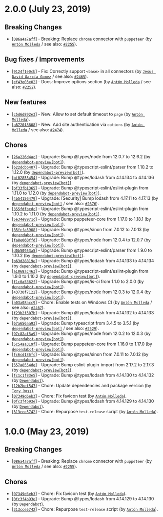 # 2.0.0 (July 23, 2019)

## Breaking Changes

* [[`086a4a7aff`](https://github.com/webhintio/hint/commit/086a4a7aff82cd72d6d18d5c004657e908127faf)] - Breaking: Replace `chrome` connector with `puppeteer` (by [`Antón Molleda`](https://github.com/molant) / see also: [`#2255`](https://github.com/webhintio/hint/issues/2255)).

## Bug fixes / Improvements

* [[`9124f1e0cb`](https://github.com/webhintio/hint/commit/9124f1e0cb1d54152163978cb95ae73a82b4d639)] - Fix: Correctly support `<base>`   in all connectors (by [`Jesus David García Gomez`](https://github.com/sarvaje) / see also: [`#2465`](https://github.com/webhintio/hint/issues/2465)).
* [[`ef43e03e02`](https://github.com/webhintio/hint/commit/ef43e03e026a4ffed40e82fd118d6e80bf8c0ccc)] - Docs: Improve options section (by [`Antón Molleda`](https://github.com/molant) / see also: [`#2252`](https://github.com/webhintio/hint/issues/2252)).

## New features

* [[`c5d6d892e3`](https://github.com/webhintio/hint/commit/c5d6d892e3585b88ab2674dd604cb4166692d34a)] - New: Allow to set default timeout to `page` (by [`Antón Molleda`](https://github.com/molant)).
* [[`a872018808`](https://github.com/webhintio/hint/commit/a8720188082c752407232c6912d4fdf4b0e96d4f)] - New: Add site authentication via `options` (by [`Antón Molleda`](https://github.com/molant) / see also: [`#2474`](https://github.com/webhintio/hint/issues/2474)).

## Chores

* [[`26a226d4ac`](https://github.com/webhintio/hint/commit/26a226d4acee71dcea4b04764911e0dda0cc41e2)] - Upgrade: Bump @types/node from 12.0.7 to 12.6.2 (by [`dependabot-preview[bot]`](https://github.com/apps/dependabot-preview)).
* [[`622dcbb407`](https://github.com/webhintio/hint/commit/622dcbb40758c9f9033680056d0201fde71a8ee6)] - Upgrade: Bump @typescript-eslint/parser from 1.10.2 to 1.12.0 (by [`dependabot-preview[bot]`](https://github.com/apps/dependabot-preview)).
* [[`bf02855454`](https://github.com/webhintio/hint/commit/bf028554540cb0edf9a671744069b20270fbb9e6)] - Upgrade: Bump @types/lodash from 4.14.134 to 4.14.136 (by [`dependabot-preview[bot]`](https://github.com/apps/dependabot-preview)).
* [[`bf33fb1365`](https://github.com/webhintio/hint/commit/bf33fb1365c5c4ead9e0ec9ce658129c09d1f92d)] - Upgrade: Bump @typescript-eslint/eslint-plugin from 1.11.0 to 1.12.0 (by [`dependabot-preview[bot]`](https://github.com/apps/dependabot-preview)).
* [[`4b54156479`](https://github.com/webhintio/hint/commit/4b54156479d8bcb415945544d4561a0162e2694e)] - Upgrade: [Security] Bump lodash from 4.17.11 to 4.17.13 (by [`dependabot-preview[bot]`](https://github.com/apps/dependabot-preview) / see also: [`#2676`](https://github.com/webhintio/hint/issues/2676)).
* [[`355fdfbcdc`](https://github.com/webhintio/hint/commit/355fdfbcdc4634c4985e765a060f23574c77658a)] - Upgrade: Bump @typescript-eslint/eslint-plugin from 1.10.2 to 1.11.0 (by [`dependabot-preview[bot]`](https://github.com/apps/dependabot-preview)).
* [[`5e34e8971c`](https://github.com/webhintio/hint/commit/5e34e8971cd7aa04728b6ca9abac98273ccdb47b)] - Upgrade: Bump puppeteer-core from 1.17.0 to 1.18.1 (by [`dependabot-preview[bot]`](https://github.com/apps/dependabot-preview)).
* [[`85fcfa5908`](https://github.com/webhintio/hint/commit/85fcfa59082c645f59ebca3992c3e973ebd9a9e4)] - Upgrade: Bump @types/sinon from 7.0.12 to 7.0.13 (by [`dependabot-preview[bot]`](https://github.com/apps/dependabot-preview)).
* [[`fa8e060ffd`](https://github.com/webhintio/hint/commit/fa8e060ffda4011de97ab9bc72a8b055f6e7ca3e)] - Upgrade: Bump @types/node from 12.0.4 to 12.0.7 (by [`dependabot-preview[bot]`](https://github.com/apps/dependabot-preview)).
* [[`d0b50953a5`](https://github.com/webhintio/hint/commit/d0b50953a58d06b71c5a86a24ba1f58b8451e9c7)] - Upgrade: Bump @typescript-eslint/parser from 1.9.0 to 1.10.2 (by [`dependabot-preview[bot]`](https://github.com/apps/dependabot-preview)).
* [[`b63d28819e`](https://github.com/webhintio/hint/commit/b63d28819ec1292454df9c302bf3f754caece802)] - Upgrade: Bump @types/lodash from 4.14.133 to 4.14.134 (by [`dependabot-preview[bot]`](https://github.com/apps/dependabot-preview)).
* [[`a1068ac463`](https://github.com/webhintio/hint/commit/a1068ac463ef63bc38b6c9294d63cb84a3969a25)] - Upgrade: Bump @typescript-eslint/eslint-plugin from 1.9.0 to 1.10.2 (by [`dependabot-preview[bot]`](https://github.com/apps/dependabot-preview)).
* [[`f1c0a5862f`](https://github.com/webhintio/hint/commit/f1c0a5862fade1ead4f7264d9ecbadb469fa8bb4)] - Upgrade: Bump @types/is-ci from 1.1.0 to 2.0.0 (by [`dependabot-preview[bot]`](https://github.com/apps/dependabot-preview)).
* [[`43730f7122`](https://github.com/webhintio/hint/commit/43730f7122b5f0e345fe2cf7f49c530e1ffdee87)] - Upgrade: Bump @types/node from 12.0.3 to 12.0.4 (by [`dependabot-preview[bot]`](https://github.com/apps/dependabot-preview)).
* [[`a03a08acc9`](https://github.com/webhintio/hint/commit/a03a08acc93f0b8c73573ec79ca253bf414aa825)] - Chore: Enable tests on Windows CI (by [`Antón Molleda`](https://github.com/molant) / see also: [`#2467`](https://github.com/webhintio/hint/issues/2467)).
* [[`f23b2f307b`](https://github.com/webhintio/hint/commit/f23b2f307bd2b942d48eaa5af0312ecebfcb9f6c)] - Upgrade: Bump @types/lodash from 4.14.132 to 4.14.133 (by [`dependabot-preview[bot]`](https://github.com/apps/dependabot-preview)).
* [[`67a656aa93`](https://github.com/webhintio/hint/commit/67a656aa936d4b37f2c50b5eb9aa0494778bf542)] - Upgrade: Bump typescript from 3.4.5 to 3.5.1 (by [`dependabot-preview[bot]`](https://github.com/apps/dependabot-preview) / see also: [`#2529`](https://github.com/webhintio/hint/issues/2529)).
* [[`97c82af5a9`](https://github.com/webhintio/hint/commit/97c82af5a9702c1990abd5f221f4c5f0366b2a1c)] - Upgrade: Bump @types/node from 12.0.2 to 12.0.3 (by [`dependabot-preview[bot]`](https://github.com/apps/dependabot-preview)).
* [[`5c54aa319f`](https://github.com/webhintio/hint/commit/5c54aa319f18a74e96e3e869516afd23e1c4059d)] - Upgrade: Bump puppeteer-core from 1.16.0 to 1.17.0 (by [`dependabot-preview[bot]`](https://github.com/apps/dependabot-preview)).
* [[`fc6cd186fc`](https://github.com/webhintio/hint/commit/fc6cd186fce15ea262e919eb876245872b3153d5)] - Upgrade: Bump @types/sinon from 7.0.11 to 7.0.12 (by [`dependabot-preview[bot]`](https://github.com/apps/dependabot-preview)).
* [[`557a8554de`](https://github.com/webhintio/hint/commit/557a8554de588527f8a75695c0946b86589c713e)] - Upgrade: Bump eslint-plugin-import from 2.17.2 to 2.17.3 (by [`dependabot-preview[bot]`](https://github.com/apps/dependabot-preview)).
* [[`fc1c1f83e5`](https://github.com/webhintio/hint/commit/fc1c1f83e5ac393d216adafb328829de1933aef4)] - Upgrade: Bump @types/lodash from 4.14.130 to 4.14.132 (by [`Dependabot`](https://github.com/dependabot-bot)).
* [[`12b2bef547`](https://github.com/webhintio/hint/commit/12b2bef54726c700863655715cebbbcdd1038ad9)] - Chore: Update dependencies and package version (by [`Tony Ross`](https://github.com/antross)).
* [[`07349d6eb3`](https://github.com/webhintio/hint/commit/07349d6eb3fc2bdcd201adb1bbb011145fc4f9bc)] - Chore: Fix favicon test (by [`Antón Molleda`](https://github.com/molant)).
* [[`0fc3f4b93e`](https://github.com/webhintio/hint/commit/0fc3f4b93e55bd2acce46b4557cbf575f0eb2108)] - Upgrade: Bump @types/lodash from 4.14.129 to 4.14.130 (by [`Dependabot`](https://github.com/dependabot-bot)).
* [[`313cce5742`](https://github.com/webhintio/hint/commit/313cce5742c8d6ff855aafe563c72b8e9b7bfb5f)] - Chore: Repurpose `test-release` script (by [`Antón Molleda`](https://github.com/molant)).


# 1.0.0 (May 23, 2019)

## Breaking Changes

* [[`086a4a7aff`](https://github.com/webhintio/hint/commit/086a4a7aff82cd72d6d18d5c004657e908127faf)] - Breaking: Replace `chrome` connector with `puppeteer` (by [`Antón Molleda`](https://github.com/molant) / see also: [`#2255`](https://github.com/webhintio/hint/issues/2255)).

## Chores

* [[`07349d6eb3`](https://github.com/webhintio/hint/commit/07349d6eb3fc2bdcd201adb1bbb011145fc4f9bc)] - Chore: Fix favicon test (by [`Antón Molleda`](https://github.com/molant)).
* [[`0fc3f4b93e`](https://github.com/webhintio/hint/commit/0fc3f4b93e55bd2acce46b4557cbf575f0eb2108)] - Upgrade: Bump @types/lodash from 4.14.129 to 4.14.130 (by [`Dependabot`](https://github.com/dependabot-bot)).
* [[`313cce5742`](https://github.com/webhintio/hint/commit/313cce5742c8d6ff855aafe563c72b8e9b7bfb5f)] - Chore: Repurpose `test-release` script (by [`Antón Molleda`](https://github.com/molant)).


